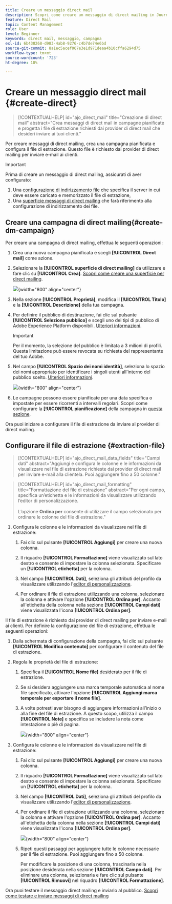 ```yaml
---
title: Creare un messaggio direct mail
description: Scopri come creare un messaggio di direct mailing in Journey Optimizer
feature: Direct Mail
topic: Content Management
role: User
level: Beginner
keywords: direct mail, messaggio, campagna
exl-id: 6b438268-d983-4ab8-9276-c4b7de74e6bd
source-git-commit: 8a1ec5acef067e3e1d971deaa4b10cffa6294d75
workflow-type: tm+mt
source-wordcount: '723'
ht-degree: 18%

---
```


# Creare un messaggio direct mail {#create-direct}

>[!CONTEXTUALHELP]
>id="ajo_direct_mail"
>title="Creazione di direct mail"
>abstract="Crea messaggi di direct mail in campagne pianificate e progetta i file di estrazione richiesti dai provider di direct mail che desideri inviare ai tuoi clienti."

Per creare messaggi di direct mailing, crea una campagna pianificata e configura il file di estrazione. Questo file è richiesto dai provider di direct mailing per inviare e-mail ai clienti.

>[!IMPORTANT]
>
>Prima di creare un messaggio di direct mailing, assicurati di aver configurato:
>
>1. Una [configurazione di indirizzamento file](../direct-mail/direct-mail-configuration.md#file-routing-configuration) che specifica il server in cui deve essere caricato e memorizzato il file di estrazione,
>1. Una [superficie messaggi di direct mailing](../direct-mail/direct-mail-configuration.md#direct-mail-surface) che farà riferimento alla configurazione di indirizzamento dei file.


## Creare una campagna di direct mailing{#create-dm-campaign}

Per creare una campagna di direct mailing, effettua le seguenti operazioni:

1. Crea una nuova campagna pianificata e scegli **[!UICONTROL Direct mail]** come azione.

1. Selezionare la **[!UICONTROL superficie di direct mailing]** da utilizzare e fare clic su **[!UICONTROL Crea]**. [Scopri come creare una superficie per direct mailing](direct-mail-configuration.md#direct-mail-surface).

   ![](assets/direct-mail-campaign.png){width="800" align="center"}

1. Nella sezione **[!UICONTROL Proprietà]**, modifica il **[!UICONTROL Titolo]** e la **[!UICONTROL Descrizione]** della tua campagna.

1. Per definire il pubblico di destinazione, fai clic sul pulsante **[!UICONTROL Seleziona pubblico]** e scegli uno dei tipi di pubblico di Adobe Experience Platform disponibili. [Ulteriori informazioni](../audience/about-audiences.md).

   >[!IMPORTANT]
   >
   >Per il momento, la selezione del pubblico è limitata a 3 milioni di profili. Questa limitazione può essere revocata su richiesta del rappresentante del tuo Adobe.

1. Nel campo **[!UICONTROL Spazio dei nomi identità]**, seleziona lo spazio dei nomi appropriato per identificare i singoli utenti all&#39;interno del pubblico scelto. [Ulteriori informazioni](../event/about-creating.md#select-the-namespace).

   ![](assets/direct-mail-campaign-properties.png){width="800" align="center"}

1. Le campagne possono essere pianificate per una data specifica o impostate per essere ricorrenti a intervalli regolari. Scopri come configurare la **[!UICONTROL pianificazione]** della campagna in [questa sezione](../campaigns/create-campaign.md#schedule).

Ora puoi iniziare a configurare il file di estrazione da inviare al provider di direct mailing.

## Configurare il file di estrazione {#extraction-file}

>[!CONTEXTUALHELP]
>id="ajo_direct_mail_data_fields"
>title="Campi dati"
>abstract="Aggiungi e configura le colonne e le informazioni da visualizzare nel file di estrazione richieste dai provider di direct mail per inviare e-mail alla clientela. Puoi aggiungere fino a 50 colonne."

>[!CONTEXTUALHELP]
>id="ajo_direct_mail_formatting"
>title="Formattazione del file di estrazione"
>abstract="Per ogni campo, specifica un’etichetta e le informazioni da visualizzare utilizzando l’editor di personalizzazione. <br/><br/> L’opzione <b>Ordina per</b> consente di utilizzare il campo selezionato per ordinare le colonne del file di estrazione."

1. Configura le colonne e le informazioni da visualizzare nel file di estrazione:

   1. Fai clic sul pulsante **[!UICONTROL Aggiungi]** per creare una nuova colonna.

   1. Il riquadro **[!UICONTROL Formattazione]** viene visualizzato sul lato destro e consente di impostare la colonna selezionata. Specificare un **[!UICONTROL etichetta]** per la colonna.

   1. Nel campo **[!UICONTROL Dati]**, seleziona gli attributi del profilo da visualizzare utilizzando l&#39;[editor di personalizzazione](../personalization/personalization-build-expressions.md).

   1. Per ordinare il file di estrazione utilizzando una colonna, selezionare la colonna e attivare l&#39;opzione **[!UICONTROL Ordina per]**. Accanto all&#39;etichetta della colonna nella sezione **[!UICONTROL Campi dati]** viene visualizzata l&#39;icona **[!UICONTROL Ordina per]**.







Il file di estrazione è richiesto dai provider di direct mailing per inviare e-mail ai clienti. Per definire la configurazione del file di estrazione, effettua le seguenti operazioni:

1. Dalla schermata di configurazione della campagna, fai clic sul pulsante **[!UICONTROL Modifica contenuto]** per configurare il contenuto del file di estrazione.

1. Regola le proprietà del file di estrazione:

   1. Specifica il **[!UICONTROL Nome file]** desiderato per il file di estrazione.

   1. Se si desidera aggiungere una marca temporale automatica al nome file specificato, attivare l&#39;opzione **[!UICONTROL Aggiungi marca temporale per esportare il nome file]**.

   1. A volte potresti aver bisogno di aggiungere informazioni all’inizio o alla fine del file di estrazione. A questo scopo, utilizza il campo **[!UICONTROL Note]** e specifica se includere la nota come intestazione o piè di pagina.

      ![](assets/direct-mail-properties.png){width="800" align="center"}

1. Configura le colonne e le informazioni da visualizzare nel file di estrazione:

   1. Fai clic sul pulsante **[!UICONTROL Aggiungi]** per creare una nuova colonna.

   1. Il riquadro **[!UICONTROL Formattazione]** viene visualizzato sul lato destro e consente di impostare la colonna selezionata. Specificare un **[!UICONTROL etichetta]** per la colonna.

   1. Nel campo **[!UICONTROL Dati]**, seleziona gli attributi del profilo da visualizzare utilizzando l&#39;[editor di personalizzazione](../personalization/personalization-build-expressions.md).

   1. Per ordinare il file di estrazione utilizzando una colonna, selezionare la colonna e attivare l&#39;opzione **[!UICONTROL Ordina per]**. Accanto all&#39;etichetta della colonna nella sezione **[!UICONTROL Campi dati]** viene visualizzata l&#39;icona **[!UICONTROL Ordina per]**.

      ![](assets/direct-mail-content.png){width="800" align="center"}

   1. Ripeti questi passaggi per aggiungere tutte le colonne necessarie per il file di estrazione. Puoi aggiungere fino a 50 colonne.

      Per modificare la posizione di una colonna, trascinarla nella posizione desiderata nella sezione **[!UICONTROL Campo dati]**. Per eliminare una colonna, selezionarla e fare clic sul pulsante **[!UICONTROL Rimuovi]** nel riquadro **[!UICONTROL Formattazione]**.

Ora puoi testare il messaggio direct mailing e inviarlo al pubblico. [Scopri come testare e inviare messaggi di direct mailing](test-send-direct-mail.md)
